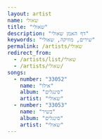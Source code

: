```yaml
---
layout: artist
name: שאולי
title: "שאולי"
description: "דף האמן שאולי"
keywords: "שירים, מוזיקה, שאולי"
permalink: /artists/שאולי
redirect_from:
  - /artists/list/שאולי
  - /artists/שאולי/
songs:
  - number: "33052"
    name: "אילו"
    album: "סינגלים"
    artist: "שאולי"
  - number: "33053"
    name: "בשיר"
    album: "סינגלים"
    artist: "שאולי"
---
```

